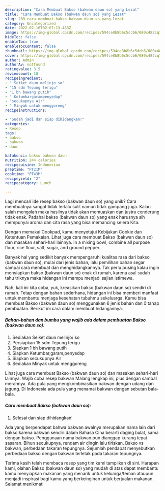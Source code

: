 ```yaml
---
description: "Cara Membuat Bakso (bakwan daun so) yang Lezat"
title: "Cara Membuat Bakso (bakwan daun so) yang Lezat"
slug: 289-cara-membuat-bakso-bakwan-daun-so-yang-lezat
category: Uncategorized
date: 2022-07-16T02:07:13.483Z
image: https://img-global.cpcdn.com/recipes/594ce8b8b6c5dcb6/680x482cq70/bakso-bakwan-daun-so-foto-resep-utama.jpg
hideToc: false
enableToc: true
enableTocContent: false
thumbnail: https://img-global.cpcdn.com/recipes/594ce8b8b6c5dcb6/680x482cq70/bakso-bakwan-daun-so-foto-resep-utama.jpg
cover: https://img-global.cpcdn.com/recipes/594ce8b8b6c5dcb6/680x482cq70/bakso-bakwan-daun-so-foto-resep-utama.jpg
author: Admin
authorAv: notfound
ratingvalue: 3.5
reviewcount: 10
recipeingredient:
- " Seiket daun melinjo so"
- "15 sdm Tepung terigu"
- "1 bh bawang putih"
- " Ketumbargarampenyedap"
- "secukupnya Air"
- " Minyak untuk menggoreng"
recipeinstructions:

- "Sudah jadi dan siap dihidangkan!"
categories:
- Resep
tags:
- bakso
- bakwan
- daun

katakunci: bakso bakwan daun 
nutrition: 244 calories
recipecuisine: Indonesian
preptime: "PT21M"
cooktime: "PT43M"
recipeyield: "2"
recipecategory: Lunch

---
```





Lagi mencari ide resep bakso (bakwan daun so) yang unik? Cara membuatnya sangat tidak terlalu sulit namun tidak gampang juga. Kalau salah mengolah maka hasilnya tidak akan memuaskan dan justru cenderung tidak enak. Padahal bakso (bakwan daun so) yang enak harusnya sih mempunyai aroma dan cita rasa yang bisa memancing selera Kita.





Dengan memakai Cookpad, kamu menyetujui Kebijakan Cookie dan Ketentuan Pemakaian. Lihat juga cara membuat Bakso (bakwan daun so) dan masakan sehari-hari lainnya. In a mixing bowl, combine all purpose flour, rice flour, salt, sugar, and ground pepper.

Banyak hal yang sedikit banyak mempengaruhi kualitas rasa dari bakso (bakwan daun so), mulai dari jenis bahan, lalu pemilihan bahan segar sampai cara membuat dan menghidangkannya. Tak perlu pusing kalau ingin menyiapkan bakso (bakwan daun so) enak di rumah, karena asal sudah tahu triknya maka hidangan ini mampu menjadi sajian istimewa.






Nah, kali ini kita coba, yuk, kreasikan bakso (bakwan daun so) sendiri di rumah. Tetap dengan bahan sederhana, hidangan ini bisa memberi manfaat untuk membantu menjaga kesehatan tubuhmu sekeluarga. Kamu bisa membuat Bakso (bakwan daun so) menggunakan 6 jenis bahan dan 0 tahap pembuatan. Berikut ini cara dalam membuat hidangannya.

<!--inarticleads1-->

##### Bahan-bahan dan bumbu yang wajib ada dalam pembuatan Bakso (bakwan daun so):

1. Sediakan  Seiket daun melinjo/ so
1. Persiapkan 15 sdm Tepung terigu
1. Siapkan 1 bh bawang putih
1. Siapkan  Ketumbar,garam,penyedap
1. Siapkan secukupnya Air
1. Sediakan  Minyak untuk menggoreng


Lihat juga cara membuat Bakso (bakwan daun so) dan masakan sehari-hari lainnya. Wajib coba resep bakwan Malang lengkap ini, plus dengan sambal merahnya. Ada pula yang mengkombinasikan bakwan dengan udang dan jagung. Di Indonesia ada pula yang menamai bakwan dengan sebutan bala-bala. 

<!--inarticleads2-->

##### Cara membuat Bakso (bakwan daun so):


1. Selesai dan siap dihidangkan!

Ada yang berpendapat bahwa bakwan awalnya merupakan nama lain dari bakso karena bakwan sendiri dalam Bahasa Cina berarti daging bulat, sama dengan bakso. Penggunaan nama bakwan pun dianggap kurang tepat sasaran. Bihun secukupnya, rendam air dingin lalu tiriskan. Bakso vs bakwan, perbedaan takaran tepungnya. Sejumlah pendapat menyebutkan perbedaan bakso dengan bakwan terletak pada takaran tepungnya. 

Terima kasih telah membaca resep yang tim kami tampilkan di sini. Harapan kami, olahan Bakso (bakwan daun so) yang mudah di atas dapat membantu kamu menyiapkan makanan yang menarik untuk keluarga/teman ataupun menjadi inspirasi bagi kamu yang berkeinginan untuk berjualan makanan. Selamat menikmati
